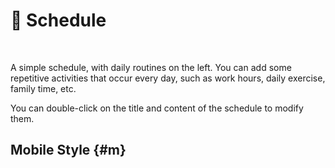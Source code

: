 <script setup lang="ts">
import { onMounted } from 'vue'
import { info } from '../scripts/stat-api'

onMounted(() => {
  info()
})
</script>

# 📅 Schedule

<br/>
<bl-theme-img light-img="../imgs/plan/plan_light.png" dark-img="../imgs/plan/plan_dark.png"/>

A simple schedule, with daily routines on the left. You can add some repetitive activities that occur every day, such as work hours, daily exercise, family time, etc.

You can double-click on the title and content of the schedule to modify them.

## Mobile Style {#m}

<div style="display:flex;flex-direction: row;justify-content: center;">
<div style="width:50%;"><bl-img src="../imgs/plan/plan_m.png" width="300px" /></div>
<div style="width:50%;"><bl-img src="../imgs/plan/plan_m_add.png" width="300px" /></div>
</div>

